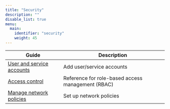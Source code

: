 ```yaml
---
title: "Security"
description: ""
disable_list: true
menu:
  main:
    identifier: "security"
    weight: 45
---
```



| Guide | Description |
|-------|-------------|
| [User and service accounts](/security/users-service-accounts/) | Add user/service accounts |
| [Access control](/security/access-control/) | Reference for role-based access management (RBAC) |
| [Manage network policies](/security/manage-network-policies/) | Set up network policies |
